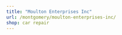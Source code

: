 ```yaml
---
title: "Moulton Enterprises Inc"
url: /montgomery/moulton-enterprises-inc/
shop: car repair
---
```

